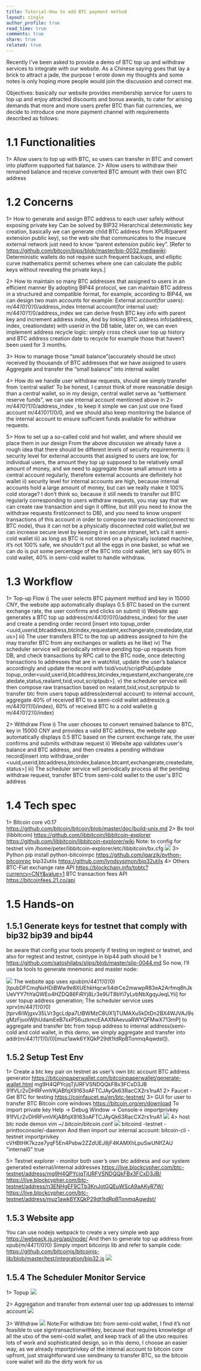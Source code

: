 ```yaml
---
title: Tutorial-How to add BTC payment method
layout: single
author_profile: true
read_time: true
comments: true
share: true
related: true
---
```


Recently I've been asked to provide a demo of BTC top up and withdraw services to integrate with our website.
As a Chinese saying goes that lay a brick to attract a jade, the purpose I wrote down my thoughts and some notes is only hoping more people would join the discussion and correct me.

Objectives: basically our website provides membership service for users to top up and enjoy attracted discounts and bonus awards, to cater for arising demands that more and more users prefer BTC than fiat currencies, we decide to introduce one more payment channel with requirements described as follows:

# 1.1 Functionalities
1> Allow users to top up with BTC, so users can transfer in BTC and convert into platform supported fiat balance.
2> Allow users to withdraw their remained balance and receive converted BTC amount with their own BTC address

# 1.2 Concerns
1> How to generate and assign BTC address to each user safely without exposing private key
Can be solved by BIP32 Hierarchical deterministic key creation,
basically we can generate child BTC address from XPUB(parent extension public key), so the web site that communicates to the insecure external network just need to know “parent extension public key”.
[Refer to https://github.com/bitcoin/bips/blob/master/bip-0032.mediawiki:
Deterministic wallets do not require such frequent backups, and elliptic curve mathematics permit schemes where one can calculate the public keys without revealing the private keys.]

2> How to maintain so many BTC addresses that assigned to users in an efficient manner
By adopting BIP44 protocol, we can maintain BTC address in a structured and compatible format, for example, according to BIP44, we can design two main accounts for example:
External account(for users): m/44’/0’/0’/0/address_index
Internal account(for internal use): m/44’/0’/1’/0/address_index
we can derive fresh BTC key info with parent key and increment address index,
And by linking BTC address info(address, index, creationdate) with userid in the DB table, later on, we can even implement address recycle logic: simply cross check user top up history and BTC address creation date to recycle for example those that haven’t been used for 3 months.

3> How to manage those “small balance”(accurately should be utxo) received by thousands of BTC addresses that we have assigned to users
Aggregate and transfer the “small balance” into internal wallet

4> How do we handle user withdraw requests, should we simply transfer from ‘central wallet’
To be honest, I cannot think of more reasonable design than a central wallet, so in my design, central wallet serve as “settlement reserve funds”, we can use internal account mentioned above in 2> m/44’/0’/1’/0/address_index , to keep it simple we can just use one fixed account m/44’/0’/1’/0/0, and we should also keep monitoring the balance of the internal account to ensure sufficient funds available for withdraw requests.

5> How to set up a so-called cold and hot wallet, and where should we place them in our design
From the above discussion we already have a rough idea that there should be different levels of security requirements:
i) security level for external accounts that assigned to users are low, for individual users, the amount they top up supposed to be relatively small amount of money, and we need to aggregate those small amount into a central account regularly, therefore external accounts are definitely hot wallet
ii) security level for internal accounts are high, because internal accounts hold a large amount of money, but can we really make it 100% cold storage? I don’t think so, because it still needs to transfer out BTC regularly corresponding to users withdraw requests, you may say that we can create raw transaction and sign it offline, but still you need to know the withdraw requests first(connect to DB), and you need to know unspent transactions of this account in order to compose raw transaction(connect to BTC node), thus it can not be a physically disconnected cold wallet,but we can increase secure level by keeping it in secure intranet, let’s call it semi-cold wallet
iii) as long as BTC is not stored on a physically isolated machine, it’s not 100% safe, we shouldn’t put all the eggs in one basket, so what we can do is put some percentage of the BTC into cold wallet, let’s say 60% in cold wallet, 40% in semi-cold wallet to handle withdraw.

# 1.3 Workflow
1> Top-up Flow
i) The user selects BTC payment method and key in 15000 CNY, the website app automatically displays 0.5 BTC based on the current exchange rate, the user confirms and clicks on submit
ii) Website app generates a BTC top up address(m/44’/0’/0’/0/address_index) for the user and create a pending order record [insert into topup_order <uuid,userid,btcaddress,btcindex,requestamt,exchangerate,createdate,status>]
iii) The user transfers BTC to the top up address assigned to him (he may transfer BTC from any exchanges or wallets as he like)
iv) The scheduler service will periodically retrieve pending top-up requests from DB, and check transactions by RPC call to the BTC node, once detecting transactions to addresses that are in watchlist, update the user’s balance accordingly and update the record with txid/vout/scriptPub[update topup_order<uuid,userid,btcaddress,btcindex,requestamt,exchangerate,createdate,status,realamt,txid,vout,scriptpub>].
v) the scheduler service will then compose raw transaction based on realamt,txid,vout,scriptpub to transfer btc from users topup address(external account) to internal account, aggregate 40% of received BTC to a semi-cold wallet address(e.g m/44’/0’/1’/0/index), 60% of received BTC to a cold wallet(e.g m/44’/0’/2’/0/index)

2> Withdraw Flow
i) The user chooses to convert remained balance to BTC, key in 15000 CNY and provides a valid BTC address, the website app automatically displays 0.5 BTC based on the current exchange rate, the user confirms and submits withdraw request
ii) Website app validates user's balance and BTC address, and then creates a pending withdraw record[insert into withdraw_order <uuid,userid,btcaddress,btcindex,balance,btcamt,exchangerate,createdate,status>]
iii) The scheduler service will periodically process all the pending withdraw request, transfer BTC from semi-cold wallet to the user's BTC address


# 1.4 Tech spec

1> Bitcoin core v0.17
https://github.com/bitcoin/bitcoin/blob/master/doc/build-unix.md
2> Bx tool (libbitcoin)
https://github.com/libbitcoin/libbitcoin-explorer
https://github.com/libbitcoin/libbitcoin-explorer/wiki
Note: to config for testnet
vim /home/peter/libbitcoin-explorer/etc/libbitcoin/bx.cfg
![](/content/images/post/20190419/1.png)
3> Python
pip install python-bitcoinrpc
https://github.com/jgarzik/python-bitcoinrpc
bip32utils
https://github.com/lyndsysimon/bip32utils
4> Others
BTC-Fiat exchange rate API
https://blockchain.info/tobtc?currency=CNY&value=1
BTC transaction fees API
https://bitcoinfees.21.co/api

# 1.5 Hands-on

## 1.5.1 Generate keys for testnet that comply with bip32 bip39 and bip44
be aware that config your tools properly if testing on regtest or testnet, and also for regtest and testnet, cointype in bip44 path should be 1 https://github.com/satoshilabs/slips/blob/master/slip-0044.md
So now, I’ll use bx tools to generate mnemonic and master node:

![](/content/images/post/20190419/2.png)
The website app uses xpub(m/44’/1’/0’/0)[tpubDFCmqNxHDiBWw9e8XUEhkHqcw1i4drCe2mwwpR83eA2Arfmq8hJkUeVYY7hYaQWEo4HZDQ86FiRYj8Lr3e9UT8bYi7yLvbNbXgqyJeqLYii] for user topup address generation;
The scheduler service uses xprv(m/44’/1’/0’/0)[tprv8iWjgxv35LVr3gcLdpa7LtBWMzC8UX1jTUMAXu5kDtDn2BX4WJVAJ9sgMzFjuoiWjhUdamEeB7sxPS6uzkmcEAAXNAevuaRWYQFMwX713mP] to aggregate and transfer btc from topup address to internal address(semi-cold and cold wallet, in this demo, we simply aggregate and transfer into addr(m/44’/1’/1’/0/0)[muz1awk6YXQkP29dt1tdRpBTonmqAqwdst]).

## 1.5.2 Setup Test Env
1> Create a btc key pair on testnet as user’s own btc account
BTC address generator https://bitcoinpaperwallet.com/bitcoinpaperwallet/generate-wallet.html
mg9H4QPYcjqTjURFVSNDQQkFBx3FCxD3JB
91fVLr2vDHRFvmVKjABfqX9163oAFTCJAyQk63RacCX2rs1ruA1
2> Faucet - Get BTC for testing
https://coinfaucet.eu/en/btc-testnet/
3> GUI for user to transfer BTC
Bitcoin core windows https://bitcoin.org/en/download
To import private key Help -> Debug Window -> Console-> importprivkey 91fVLr2vDHRFvmVKjABfqX9163oAFTCJAyQk63RacCX2rs1ruA1
![](/content/images/post/20190419/3-1.png)
4> host btc node demon
vim ~/.bitcoin/bitcoin.conf
![](/content/images/post/20190419/3.png)
bitcoind -testnet -printtoconsole/-daemon
And then import our internal account:
bitcoin-cli -testnet importprivkey cVHBtHK7kzze7yqF5En4Psbw2ZZdUEJ8jF4KAMXhLpuSwUf4fZAU "internal0" true

5> Testnet explorer - monitor both user’s own btc address and our system generated external/internal addresses
https://live.blockcypher.com/btc-testnet/address/mg9H4QPYcjqTjURFVSNDQQkFBx3FCxD3JB/
https://live.blockcypher.com/btc-testnet/address/n3ENHgEF9CTb3KnJotGQEuWScA9aAKyR7W/
https://live.blockcypher.com/btc-testnet/address/muz1awk6YXQkP29dt1tdRpBTonmqAqwdst/

## 1.5.3 Website app
You can use nodejs webpack to create a very simple web app
https://webpack.js.org/api/node/
And then to generate top up address from xpub(m/44’/1’/0’/0)
Simply import bitcoinjs lib and refer to sample code:
https://github.com/bitcoinjs/bitcoinjs-lib/blob/master/test/integration/bip32.js
![](/content/images/post/20190419/4.png)

## 1.5.4 The Scheduler Monitor Service
1> Topup
![](/content/images/post/20190419/5.png)

2> Aggregation and transfer from external user top up addresses to internal account
![](/content/images/post/20190419/6.png)

3> Withdraw
![](/content/images/post/20190419/7.png)
Note:For withdraw btc from semi-cold wallet, I find it’s not feasible to use signtransactionwithkey, because that requires knowledge of all the utxo of the semi-cold wallet, and keep track of all the utxo requires lots of work and sophisticated design, so in this demo, I choose an easier way, as we already importprivkey of the internal account to bitcoin core upfront, just straightforward use sendmany to transfer BTC, so the bitcoin core wallet will do the dirty work for us
